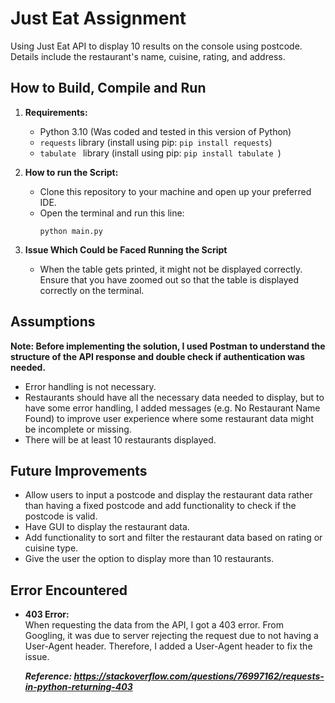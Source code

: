 # Just Eat Assignment

Using Just Eat API to display 10 results on the console using postcode. Details include the restaurant's name, cuisine, rating, and address. 

## How to Build, Compile and Run

1. **Requirements:**
   - Python 3.10 (Was coded and tested in this version of Python)
   - `requests` library (install using pip: `pip install requests`)
   - `tabulate ` library (install using pip: `pip install tabulate `)

2. **How to run the Script:**
   - Clone this repository to your machine and open up your preferred IDE.
   - Open the terminal and run this line:
     ```
     python main.py
     ```
3. **Issue Which Could be Faced Running the Script**
   - When the table gets printed, it might not be displayed correctly. Ensure that you have zoomed out so that the table is displayed correctly on the terminal. 

## Assumptions

**Note: Before implementing the solution, I used Postman to understand the structure of the API response and double check if authentication was needed.**
- Error handling is not necessary.
- Restaurants should have all the necessary data needed to display, but to have some error handling, I added messages (e.g. No Restaurant Name Found) to improve user experience where some restaurant data might be incomplete or missing.  
- There will be at least 10 restaurants displayed.

## Future Improvements

- Allow users to input a postcode and display the restaurant data rather than having a fixed postcode and add functionality to check if the postcode is valid.
- Have GUI to display the restaurant data.
- Add functionality to sort and filter the restaurant data based on rating or cuisine type. 
- Give the user the option to display more than 10 restaurants.

## Error Encountered
- **403 Error:**  
  When requesting the data from the API, I got a 403 error. From Googling, it was due to server rejecting the request due to not having a User-Agent header. Therefore, I added a User-Agent header to fix the issue.

  ***Reference: https://stackoverflow.com/questions/76997162/requests-in-python-returning-403***
  
